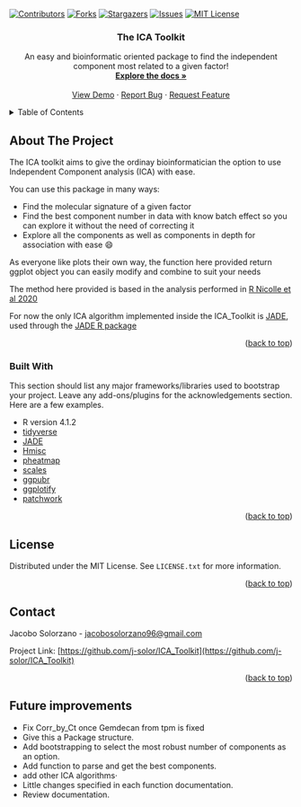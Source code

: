 
<!-- PROJECT SHIELDS -->
[![Contributors][contributors-shield]][contributors-url]
[![Forks][forks-shield]][forks-url]
[![Stargazers][stars-shield]][stars-url]
[![Issues][issues-shield]][issues-url]
[![MIT License][license-shield]][license-url]



<!-- PROJECT LOGO -->
  <h3 align="center">The ICA Toolkit</h3>

  <p align="center">
    An easy and bioinformatic oriented package to find the independent component most related to a given factor!
    <br />
    <a href="https://www.youtube.com/watch?v=dQw4w9WgXcQ"><strong> Explore the docs »</strong></a>
    <br />
    <br />
    <a href="https://github.com/j-solor/ICA_Toolkit/blob/main/02_TCGA/Example_TCGA.Rmd">View Demo</a>
    ·
    <a href="https://github.com/j-solor/ICA_Toolkit/issues">Report Bug</a>
    ·
    <a href="https://github.com/j-solor/ICA_Toolkit/issues">Request Feature</a>
  </p>
</div>



<!-- TABLE OF CONTENTS -->
<details>
  <summary>Table of Contents</summary>
  <ol>
    <li>
      <a href="#about-the-project">About The Project</a>
      <ul>
        <li><a href="#built-with">Built With</a></li>
    <li><a href="#license">License</a></li>
    <li><a href="#contact">Contact</a></li>
  </ol>
</details>



<!-- ABOUT THE PROJECT -->
## About The Project

The ICA toolkit aims to give the ordinay bioinformatician the option to use Independent Component analysis (ICA) with ease.

You can use this package in many ways:
* Find the molecular signature of a given factor
* Find the best component number in data with know batch effect so you can explore it without the need of correcting it
* Explore all the components as well as components in depth for association with ease :smile:

As everyone like plots their own way, the function here provided return ggplot object you can easily modify and combine  to suit your needs

The method here provided is based in the analysis performed in [R Nicolle et al 2020](https://doi.org/10.1016/j.ebiom.2020.102858)

For now the only ICA algorithm implemented inside the ICA_Toolkit is [JADE](https://www.jstatsoft.org/article/view/v028i06), used through the [JADE R package](https://cran.r-project.org/web/packages/JADE/index.html) 
<p align="right">(<a href="#top">back to top</a>)</p>

### Built With

This section should list any major frameworks/libraries used to bootstrap your project. Leave any add-ons/plugins for the acknowledgements section. Here are a few examples.

* R version 4.1.2 
* [tidyverse](https://www.tidyverse.org/)
* [JADE](https://cran.r-project.org/web/packages/JADE/index.html)
* [Hmisc](https://cran.r-project.org/web/packages/Hmisc/index.html)
* [pheatmap](https://cran.r-project.org/web/packages/pheatmap/)
* [scales](https://scales.r-lib.org/)
* [ggpubr](https://cran.r-project.org/web/packages/ggpubr/index.html)
* [ggplotify](https://cran.r-project.org/web/packages/ggplotify/index.html)
* [patchwork](https://patchwork.data-imaginist.com/)

<p align="right">(<a href="#top">back to top</a>)</p>


<!-- LICENSE -->
## License

Distributed under the MIT License. See `LICENSE.txt` for more information.

<p align="right">(<a href="#top">back to top</a>)</p>



<!-- CONTACT -->
## Contact

Jacobo Solorzano  - jacobosolorzano96@gmail.com

Project Link: [https://github.com/j-solor/ICA_Toolkit](https://github.com/j-solor/ICA_Toolkit)

<p align="right">(<a href="#top">back to top</a>)</p>



<!-- FUTURE IMPROVEMENTS -->
## Future improvements
* Fix Corr_by_Ct once Gemdecan from tpm is fixed 
* Give this a Package structure.
* Add bootstrapping to select the most robust number of components as an option.
* Add function to parse and get the best components.
* add other ICA algorithms·
* Little changes specified in each function documentation.
* Review documentation.


<!-- MARKDOWN LINKS & IMAGES -->
<!-- https://www.markdownguide.org/basic-syntax/#reference-style-links -->
[contributors-shield]: https://img.shields.io/github/contributors/j-solor/ICA_Toolkit.svg?style=for-the-badge
[contributors-url]: https://github.com/j-solor/ICA_Toolkit/graphs/contributors
[forks-shield]: https://img.shields.io/github/forks/j-solor/ICA_Toolkit.svg?style=for-the-badge
[forks-url]: https://github.com/j-solor/ICA_Toolkit/network/members
[stars-shield]: https://img.shields.io/github/stars/j-solor/ICA_Toolkit?style=for-the-badge
[stars-url]: https://github.com/j-solor/ICA_Toolkit/stargazers
[issues-shield]: https://img.shields.io/github/issues/j-solor/ICA_Toolkit.svg?style=for-the-badge
[issues-url]: https://github.com/othneildrew/j-solor/ICA_Toolkit/issues
[license-shield]: https://img.shields.io/github/license/j-solor/ICA_Toolkit?style=for-the-badge
[license-url]: https://github.com/j-solor/ICA_Toolkit/blob/master/LICENSE.txt
